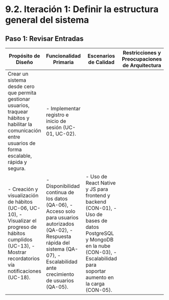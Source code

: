 # 9.2. Iteración 1: Definir la estructura general del sistema

## Paso 1: Revisar Entradas
| **Propósito de Diseño**     | **Funcionalidad Primaria**     | **Escenarios de Calidad**       | **Restricciones y Preocupaciones de Arquitectura**      |
|-----------------------------|--------------------------------|--------------------------------|--------------------------------------------------------|
| Crear un sistema desde cero que permita gestionar usuarios, traquear hábitos y habilitar la comunicación entre usuarios de forma escalable, rápida y segura. | - Implementar registro e inicio de sesión (UC-01, UC-02).
- Creación y visualización de hábitos (UC-06, UC-10), - Visualizar el progreso de hábitos cumplidos (UC-13), - Mostrar recordatorios vía notificaciones (UC-18).| - Disponibilidad continua de los datos (QA-06), - Acceso solo para usuarios autorizados (QA-02), - Respuesta rápida del sistema (QA-07), - Escalabilidad ante crecimiento de usuarios (QA-05). |- Uso de React Native y JS para frontend y backend (CON-01), - Uso de bases de datos PostgreSQL y MongoDB en la nube (CON-03), - Escalabilidad para soportar aumento en la carga (CON-05). |
